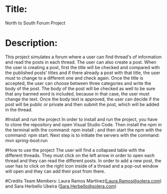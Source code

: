 # Title:
North to South Forum Project

# Description:
This project simulates a forum where a user can find thread's of information and read the posts in each thread. The user can also create a post.
When the user is creating a post, first the title will be checked and compared with the published posts' titles and 
if there already a post with that title, the user must to change to a different one and check again.
Once the title is accepted, the user can choose between three categories and write the body of the post.
The body of the post will be checked as well to be sure that any banned word is included, because in that case, the user must change the text.
Once the body text is approved, the user can decide if the post will be public or private and then submit the post, which will be added in the thread.

#Install and run the project
In order to install and run the project, you have to clone the repository and open Visual Studio Code. Then install the npm in the terminal with the command:
npm install ; and then start the npm with the command: npm start. Next step is to initiate the servers with the command: mvn spring-boot:run

#How to use the project
The user will find a collapsed table with the different threads. They must click on the left arrow in order to open each thread and they can read the different posts.
In order to add a new post, the user has to click on the right icon inside of a thread and a pop-out window will open and they can add their post from there.

#Credits
Team Members: Laura Ramos Martínez(Laura.Ramos@solera.com) and Sara Herbello Ubeira (Sara.Herbello@solera.com)

